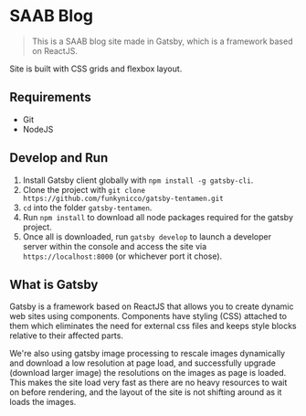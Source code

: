 # SAAB Blog

> This is a SAAB blog site made in Gatsby, which is a framework based on ReactJS.

Site is built with CSS grids and flexbox layout.

## Requirements
- Git
- NodeJS

## Develop and Run
1. Install Gatsby client globally with `npm install -g gatsby-cli`.
2. Clone the project with `git clone https://github.com/funkynicco/gatsby-tentamen.git`
3. `cd` into the folder `gatsby-tentamen`.
4. Run `npm install` to download all node packages required for the gatsby project.
5. Once all is downloaded, run `gatsby develop` to launch a developer server within the console and access the site via `https://localhost:8000` (or whichever port it chose).

## What is Gatsby
Gatsby is a framework based on ReactJS that allows you to create dynamic web sites using components. Components have styling (CSS) attached to them which eliminates the need for external css files and keeps style blocks relative to their affected parts.

We're also using gatsby image processing to rescale images dynamically and download a low resolution at page load, and successfully upgrade (download larger image) the resolutions on the images as page is loaded. This makes the site load very fast as there are no heavy resources to wait on before rendering, and the layout of the site is not shifting around as it loads the images.